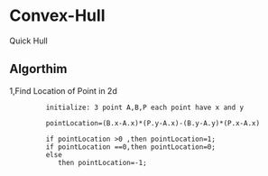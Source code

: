 # Convex-Hull
Quick Hull

<h2>Algorthim</h2>
    <div>
       1,Find Location of Point in 2d
             
             initialize: 3 point A,B,P each point have x and y
                        
             pointLocation=(B.x-A.x)*(P.y-A.x)-(B.y-A.y)*(P.x-A.x)
             
             if pointLocation >0 ,then pointLocation=1;
             if pointLocation ==0,then pointLocation=0;
             else 
                then pointLocation=-1;

    
   </div>
